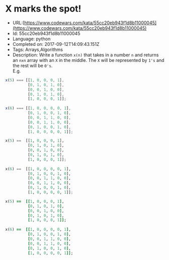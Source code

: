 # X marks the spot!

 - URL:[https://www.codewars.com/kata/55cc20eb943f1d8b11000045](https://www.codewars.com/kata/55cc20eb943f1d8b11000045)
 - Id: 55cc20eb943f1d8b11000045
 - Language: python
 - Completed on: 2017-09-12T14:09:43.151Z
 - Tags: Arrays,Algorithms
 - Description:
Write a function ```x(n)``` that takes in a number ```n``` and returns an ```nxn``` array with an ```X``` in the middle. The ```X``` will be represented by ```1's``` and the rest will be ```0's```. <br/>
E.g.<br/>
```javascript
x(5) === [[1, 0, 0, 0, 1],
          [0, 1, 0, 1, 0],
          [0, 0, 1, 0, 0],
          [0, 1, 0, 1, 0],
          [1, 0, 0, 0, 1]];
          
x(6) === [[1, 0, 0, 0, 0, 1],
          [0, 1, 0, 0, 1, 0],
          [0, 0, 1, 1, 0, 0],
          [0, 0, 1, 1, 0, 0],
          [0, 1, 0, 0, 1, 0],
          [1, 0, 0, 0, 0, 1]];
```
```python
x(5) ==  [[1, 0, 0, 0, 1],
          [0, 1, 0, 1, 0],
          [0, 0, 1, 0, 0],
          [0, 1, 0, 1, 0],
          [1, 0, 0, 0, 1]];
          
x(6) ==  [[1, 0, 0, 0, 0, 1],
          [0, 1, 0, 0, 1, 0],
          [0, 0, 1, 1, 0, 0],
          [0, 0, 1, 1, 0, 0],
          [0, 1, 0, 0, 1, 0],
          [1, 0, 0, 0, 0, 1]];
```
```ruby
x(5) ==  [[1, 0, 0, 0, 1],
          [0, 1, 0, 1, 0],
          [0, 0, 1, 0, 0],
          [0, 1, 0, 1, 0],
          [1, 0, 0, 0, 1]];
          
x(6) ==  [[1, 0, 0, 0, 0, 1],
          [0, 1, 0, 0, 1, 0],
          [0, 0, 1, 1, 0, 0],
          [0, 0, 1, 1, 0, 0],
          [0, 1, 0, 0, 1, 0],
          [1, 0, 0, 0, 0, 1]];
```
